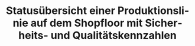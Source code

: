 ---
layout: article
title: Statusübersicht einer Produktionslinie auf dem Shopfloor mit Sicherheits- und Qualitätskennzahlen
description: 
  - Dieses Template zeigt den Gesamtstatus einer Produktionslinie aus der Vogelperspektive, gleichzeitig können Informationen über den aktuellen Auftragsstatus erkannt werden. Auch die größten aktuellen Probleme und Aufgaben können  überblickt werden. Ergänzend gibt es noch weitere nützliche Informationen über das erreichte Qualitätsniveau des aktuellen Monats und Kennzahlen zur Sicherheit innerhalb einer Sicherheitskreuz. Die Kombination all dieser Informationen bietet auf dem Shopfloor eine einfache Übersicht der wichtigsten Informationen.
lang: de
weight: 2000
isDraft: true
ref: Shopfloor-Status-Overview-Safety-Quality-Metrics
category:
  - Shopfloor
  - Lean Management
  - Produktion
image: Shopfloor-Statusuebersicht-Sicherheit-Qualitaet.png
image_thumbnail: Shopfloor-Statusuebersicht-Sicherheit-Qualitaet_thumbnail.png
download: Shopfloor-Statusuebersicht-Sicherheit-Qualitaet.pbmx
overview_description:
overview_benefits:
overview_data_sources:
---